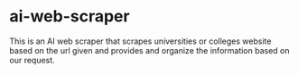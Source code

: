 # ai-web-scraper
This is an AI web scraper that scrapes universities or colleges website based on the url given and provides and organize the information based on our request.
